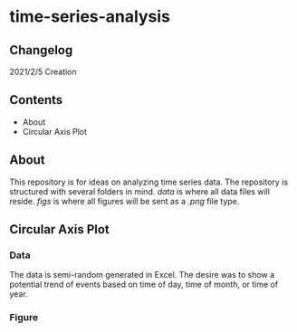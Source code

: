 # time-series-analysis

## Changelog

2021/2/5 Creation

## Contents

- About
- Circular Axis Plot


## About

This repository is for ideas on analyzing time series data. The repository is 
structured with several folders in mind. *data* is where all data files will 
reside. *figs* is where all figures will be sent as a *.png* file type.

## Circular Axis Plot

### Data

The data is semi-random generated in Excel. The desire was to show a potential 
trend of events based on time of day, time of month, or time of year.

### Figure

